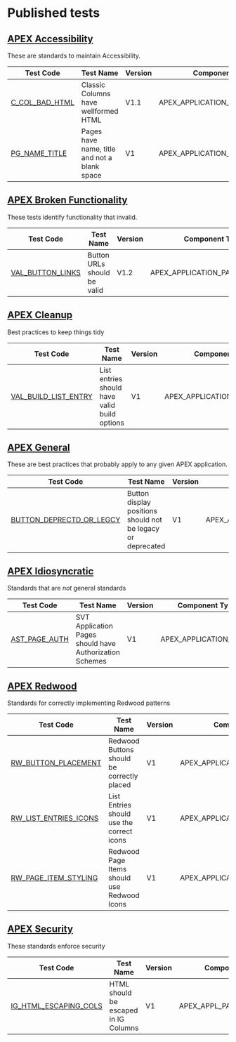 # Published tests

## [APEX Accessibility](APEX_ACCESSIBILITY/STANDARD-APEX_ACCESSIBILITY.json)
These are standards to maintain Accessibility.

| Test Code | Test Name | Version | Component Type |
|-----------|-----------|---------|----------------|
| [C_COL_BAD_HTML](APEX_ACCESSIBILITY/tests/C_COL_BAD_HTML.json) |  Classic Columns have wellformed HTML | V1.1 | APEX_APPLICATION_PAGE_RPT_COLS |
| [PG_NAME_TITLE](APEX_ACCESSIBILITY/tests/PG_NAME_TITLE.json) |  Pages have name, title and not a blank space | V1 | APEX_APPLICATION_PAGES |

## [APEX Broken Functionality](APEX_BROKEN_FUNCTIONALITY/STANDARD-APEX_BROKEN_FUNCTIONALITY.json)
These tests identify functionality that invalid.

| Test Code | Test Name | Version | Component Type |
|-----------|-----------|---------|----------------|
| [VAL_BUTTON_LINKS](APEX_BROKEN_FUNCTIONALITY/tests/VAL_BUTTON_LINKS.json) |  Button URLs should be valid | V1.2 | APEX_APPLICATION_PAGE_BUTTONS |

## [APEX Cleanup](APEX_CLEANUP/STANDARD-APEX_CLEANUP.json)
Best practices to keep things tidy

| Test Code | Test Name | Version | Component Type |
|-----------|-----------|---------|----------------|
| [VAL_BUILD_LIST_ENTRY](APEX_CLEANUP/tests/VAL_BUILD_LIST_ENTRY.json) |  List entries should have valid build options | V1 | APEX_APPLICATION_LIST_ENTRIES |

## [APEX General](APEX_GENERAL/STANDARD-APEX_GENERAL.json)
These are best practices that probably apply to any given APEX application.

| Test Code | Test Name | Version | Component Type |
|-----------|-----------|---------|----------------|
| [BUTTON_DEPRECTD_OR_LEGCY](APEX_GENERAL/tests/BUTTON_DEPRECTD_OR_LEGCY.json) |  Button display positions should not be legacy or deprecated | V1 | APEX_APPLICATION_PAGE_BUTTONS |

## [APEX Idiosyncratic](APEX_IDIOSYNCRATIC/STANDARD-APEX_IDIOSYNCRATIC.json)
Standards that are *not* general standards

| Test Code | Test Name | Version | Component Type |
|-----------|-----------|---------|----------------|
| [AST_PAGE_AUTH](APEX_IDIOSYNCRATIC/tests/AST_PAGE_AUTH.json) |  SVT Application Pages should have Authorization Schemes | V1 | APEX_APPLICATION_PAGES |

## [APEX Redwood](APEX_REDWOOD/STANDARD-APEX_REDWOOD.json)
Standards for correctly implementing Redwood patterns

| Test Code | Test Name | Version | Component Type |
|-----------|-----------|---------|----------------|
| [RW_BUTTON_PLACEMENT](APEX_REDWOOD/tests/RW_BUTTON_PLACEMENT.json) |  Redwood Buttons should be correctly placed | V1 | APEX_APPLICATION_PAGE_BUTTONS |
| [RW_LIST_ENTRIES_ICONS](APEX_REDWOOD/tests/RW_LIST_ENTRIES_ICONS.json) |  List Entries should use the correct icons | V1 | APEX_APPLICATION_LIST_ENTRIES |
| [RW_PAGE_ITEM_STYLING](APEX_REDWOOD/tests/RW_PAGE_ITEM_STYLING.json) |  Redwood Page Items should use Redwood Icons | V1 | APEX_APPLICATION_PAGE_ITEMS |

## [APEX Security](APEX_SECURITY/STANDARD-APEX_SECURITY.json)
These standards enforce security

| Test Code | Test Name | Version | Component Type |
|-----------|-----------|---------|----------------|
| [IG_HTML_ESCAPING_COLS](APEX_SECURITY/tests/IG_HTML_ESCAPING_COLS.json) |  HTML should be escaped in IG Columns | V1 | APEX_APPL_PAGE_IG_COLUMNS |

    
